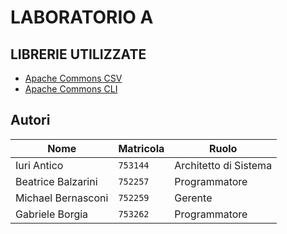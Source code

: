 # LABORATORIO A

## LIBRERIE UTILIZZATE
- [Apache Commons CSV](https://commons.apache.org/proper/commons-csv/)
- [Apache Commons CLI](https://commons.apache.org/proper/commons-cli/)

## Autori
| Nome               | Matricola  | Ruolo                 |
|--------------------|------------|-----------------------|
| Iuri Antico        | `753144`   | Architetto di Sistema |
| Beatrice Balzarini | `752257`   | Programmatore         |
| Michael Bernasconi | `752259`   | Gerente               |
| Gabriele Borgia    | `753262`   | Programmatore         |
